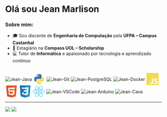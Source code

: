 # Olá sou Jean Marlison

### Sobre mim: 
- 🎓 Sou discente de **Engenharia de Computação** pela **UFPA – Campus Castanhal**  
- 💼 Estagiário na **Compass UOL – Scholarship**  
- 💻 Tutor de **Informática** e apaixonado por tecnologia e aprendizado contínuo

<div style="display: inline_block"><br>
  <!-- Ícones adicionais -->
  <img align="center" alt="Jean-Java" height="40" src="https://cdn.jsdelivr.net/gh/devicons/devicon@latest/icons/java/java-original.svg" />
  <img align="center" alt="Jean-Python" height="40" src="https://raw.githubusercontent.com/devicons/devicon/master/icons/python/python-original.svg">
  <img align="center" alt="Jean-Git" height="40" src="https://cdn.jsdelivr.net/gh/devicons/devicon@latest/icons/git/git-original.svg" />
  <img align="center" alt="Jean-PostgreSQL" height="40" src="https://cdn.jsdelivr.net/gh/devicons/devicon@latest/icons/postgresql/postgresql-original.svg" />
  <img align="center" alt="Jean-Docker" height="40" src="https://cdn.jsdelivr.net/gh/devicons/devicon@latest/icons/docker/docker-original-wordmark.svg" />
  <img align="center" alt="Jean-Js" height="40" src="https://raw.githubusercontent.com/devicons/devicon/master/icons/javascript/javascript-plain.svg">
  <img align="center" alt="Jean-HTML" height="40" src="https://raw.githubusercontent.com/devicons/devicon/master/icons/html5/html5-original.svg">
  <img align="center" alt="Jean-CSS" height="40" src="https://raw.githubusercontent.com/devicons/devicon/master/icons/css3/css3-original.svg">
  <img align="center" alt="Jean-React" height="40" src="https://raw.githubusercontent.com/devicons/devicon/master/icons/react/react-original.svg">
  <img align="center" alt="Jean-VSCode" height="40" src="https://cdn.jsdelivr.net/gh/devicons/devicon@latest/icons/vscode/vscode-original.svg" />
  <img align="center" alt="Jean-Arduino" height="40" src="https://cdn.jsdelivr.net/gh/devicons/devicon@latest/icons/arduino/arduino-original-wordmark.svg" />
  <img align="center" alt="Jean-Cava" height="40" src="https://cdn.jsdelivr.net/gh/devicons/devicon@latest/icons/canva/canva-original.svg" />
          
</div>

---
<div>  
<img height="180em" src="https://github-readme-stats.vercel.app/api?username=JeanMarlison&show_icons=true&theme=radical"/>
<img height="180em" src="https://github-readme-stats.vercel.app/api/top-langs/?username=JeanMarlison&theme=radical&hide_border=true&include_all_commits=true&count_private=true&layout=compact&card_width=320"/>
